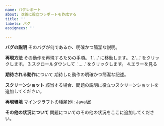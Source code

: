 ```yaml
---
name: バグレポート
about: 改善に役立つレポートを作成する
title: ''
labels: バグ
assignees: ''

---
```


**バグの説明**
そのバグが何であるか、明確かつ簡潔な説明。

**再現方法**
その動作を再現するための手順。
1.'...' に移動します。
2.'...' をクリックします。
3.スクロールダウンして '......' をクリックします。
4.エラーを見る

**期待される動作**について
期待した動作の明確かつ簡潔な記述。

**スクリーンショット**
該当する場合、問題の説明に役立つスクリーンショットを追加してください。

**再現環境**
マインクラフトの種類(例: Java版)

**その他の状況について**
問題についてのその他の状況をここに追加してください。
